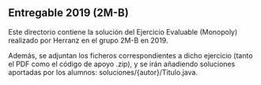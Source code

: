 ## Entregable 2019 (2M-B)

Este directorio contiene la solución del Ejercicio Evaluable (Monopoly) realizado por Herranz en el grupo 2M-B en 2019.

Además, se adjuntan los ficheros correspondientes a dicho ejercicio (tanto el PDF como el código de apoyo .zip),
y se irán añadiendo soluciones aportadas por los alumnos: soluciones/{autor}/Titulo.java.
